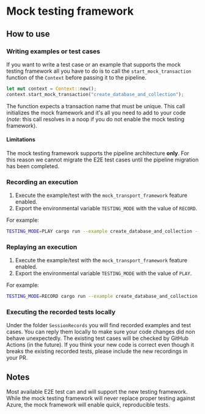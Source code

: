 # Mock testing framework

## How to use

### Writing examples or test cases

If you want to write a test case or an example that supports the mock testing framework all you have to do is to call the `start_mock_transaction` function of the `Context` before passing it to the pipeline. 

```rust
let mut context = Context::new();
context.start_mock_transaction("create_database_and_collection");
```

The function expects a transaction name that must be unique. 
This call initializes the mock framework and it's all you need to add to your code (*note*: this call resolves in a noop if you do not enable the mock testing framework).

#### Limitations

 The mock testing framework supports the pipeline architecture **only**. For this reason we cannot migrate the E2E test cases until the pipeline migration has been completed.

### Recording an execution 

1. Execute the example/test with the `mock_transport_framework` feature enabled.
2. Export the environmental variable `TESTING_MODE` with the value of `RECORD`.

For example: 

```bash
TESTING_MODE=PLAY cargo run --example create_database_and_collection --features=mock_transport_framework
```

### Replaying an execution

1. Execute the example/test with the `mock_transport_framework` feature enabled.
2. Export the environmental variable `TESTING_MODE` with the value of `PLAY`.

For example: 

```bash
TESTING_MODE=RECORD cargo run --example create_database_and_collection --features=mock_transport_framework
```

### Executing the recorded tests locally

Under the folder `SessionRecords` you will find recorded examples and test cases. You can reply them locally to make sure your code changes did non behave unexpectedly. The existing test cases will be checked by GitHub Actions (in the future). If you think your new code is correct even though it breaks the existing recorded tests, please include the new recordings in your PR. 
## Notes

Most available E2E test can and will support the new testing framework. While the mock testing framework will never replace proper testing against Azure, the mock framework will enable quick, reproducible tests.
